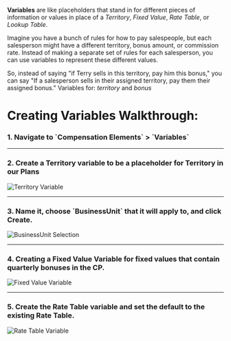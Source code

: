 **Variables** are like placeholders that stand in for different pieces of information or values in place of a *Territory*, *Fixed Value*, *Rate Table*, or *Lookup Table*.

Imagine you have a bunch of rules for how to pay salespeople, but each salesperson might have a different territory, bonus amount, or commission rate. Instead of making a separate set of rules for each salesperson, you can use variables to represent these different values.

So, instead of saying "if Terry sells in this territory, pay him this bonus," you can say "If a salesperson sells in their assigned territory, pay them their assigned bonus." Variables for: *territory* and *bonus*

<h1>Creating Variables Walkthrough:</h1>

<h3>1. Navigate to `Compensation Elements` > `Variables` </h3>

---

<h3>2. Create a Territory variable to be a placeholder for Territory in our Plans</h3>

![Territory Variable](https://github.com/OlegZas/SAP_Various/assets/115661636/2080e717-775a-45bf-a91d-94c01cf92547)

---

<h3>3. Name it, choose `BusinessUnit` that it will apply to, and click Create.</h3>

  ![BusinessUnit Selection](https://github.com/OlegZas/SAP_Various/assets/115661636/aee3ff3c-6918-4a25-aa2c-2ae101b88bc6)

---

<h3>4. Creating a Fixed Value Variable for fixed values that contain quarterly bonuses in the CP.</h3>

  ![Fixed Value Variable](https://github.com/OlegZas/SAP_Various/assets/115661636/0f7c1d18-8fa0-4d0e-b7e3-976f498a2cb6)

---

<h3>5. Create the Rate Table variable and set the default to the existing Rate Table. </h3>

![Rate Table Variable](https://github.com/OlegZas/SAP_Various/assets/115661636/1d472571-b9a1-4499-9c05-fb01d84bca34)

